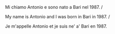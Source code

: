 Mi chiamo Antonio e sono nato a Bari nel 1987. / 

My name is Antonio and I was born in Bari in 1987. / 

Je m'appelle Antonio et je suis ne' a' Bari en 1987. 
